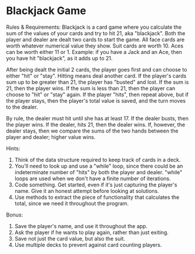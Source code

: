 # Blackjack Game
Rules & Requirements: 
Blackjack is a card game where you calculate the sum of the values of your cards and try to hit 21, aka "blackjack". Both the player and dealer are dealt two cards to start the game. All face cards are worth whatever numerical value they show. Suit cards are worth 10. Aces can be worth either 11 or 1. Example: if you have a Jack and an Ace, then you have hit "blackjack", as it adds up to 21.

After being dealt the initial 2 cards, the player goes first and can choose to either "hit" or "stay". Hitting means deal another card. If the player's cards sum up to be greater than 21, the player has "busted" and lost. If the sum is 21, then the player wins. If the sum is less than 21, then the player can choose to "hit" or "stay" again. If the player "hits", then repeat above, but if the player stays, then the player's total value is saved, and the turn moves to the dealer.

By rule, the dealer must hit until she has at least 17. If the dealer busts, then the player wins. If the dealer, hits 21, then the dealer wins. If, however, the dealer stays, then we compare the sums of the two hands between the player and dealer; higher value wins.

Hints:

1. Think of the data structure required to keep track of cards in a deck.
2. You'll need to look up and use a "while" loop, since there could be an indeterminate number of "hits" by both the player and dealer. "while" loops are used when we don't have a finite number of iterations.
3. Code something. Get started, even if it's just capturing the player's name. Give it an honest attempt before looking at solutions.
4. Use methods to extract the piece of functionality that calculates the total, since we need it throughout the program.

Bonus:

1. Save the player's name, and use it throughout the app.
2. Ask the player if he wants to play again, rather than just exiting.
3. Save not just the card value, but also the suit. 
4. Use multiple decks to prevent against card counting players.